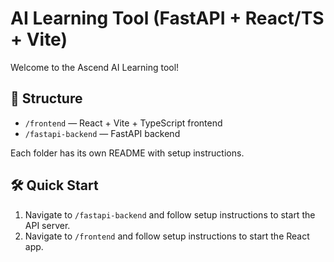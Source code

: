 # AI Learning Tool (FastAPI + React/TS + Vite)

Welcome to the Ascend AI Learning tool!

## 📁 Structure

- `/frontend` — React + Vite + TypeScript frontend
- `/fastapi-backend` — FastAPI backend

Each folder has its own README with setup instructions.

## 🛠 Quick Start

1. Navigate to `/fastapi-backend` and follow setup instructions to start the API server.
2. Navigate to `/frontend` and follow setup instructions to start the React app.
